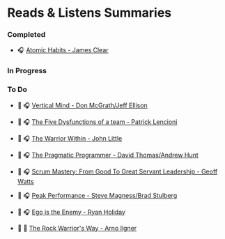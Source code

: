 # Reads & Listens Summaries

### Completed

- :headphones: [Atomic Habits - James Clear](/books/atomic-habits.md) 


### In Progress


### To Do


- :black_square_button: :headphones: [Vertical Mind - Don McGrath/Jeff Ellison](/books/vertical-mind.md)

- :black_square_button: :headphones: [The Five Dysfunctions of a team - Patrick Lencioni](/books/the-five-dysfunctions-of-a-team.md)

- :black_square_button: :headphones: [The Warrior Within - John Little](/books/the-warrior-within.md)

- :black_square_button: :headphones: [The Pragmatic Programmer - David Thomas/Andrew Hunt](/books/the-pragmatic-programmer.md)

- :black_square_button: :headphones: [Scrum Mastery: From Good To Great Servant Leadership - Geoff Watts](/books/scrum-mastery-from-good-to-great-servant-leadership.md)

- :black_square_button: :headphones: [Peak Performance - Steve Magness/Brad Stulberg](/books/peak-performance.md)

- :black_square_button: :headphones: [Ego is the Enemy - Ryan Holiday](/books/ego-is-the-enemy.md)

- :black_square_button: :book: [The Rock Warrior's Way - Arno Ilgner](/books/the-rock-warrior-way.md)
